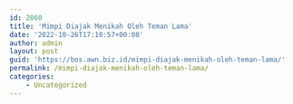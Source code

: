 ```yaml
---
id: 2860
title: 'Mimpi Diajak Menikah Oleh Teman Lama'
date: '2022-10-26T17:10:57+00:00'
author: admin
layout: post
guid: 'https://bos.awn.biz.id/mimpi-diajak-menikah-oleh-teman-lama/'
permalink: /mimpi-diajak-menikah-oleh-teman-lama/
categories:
    - Uncategorized
---
```


